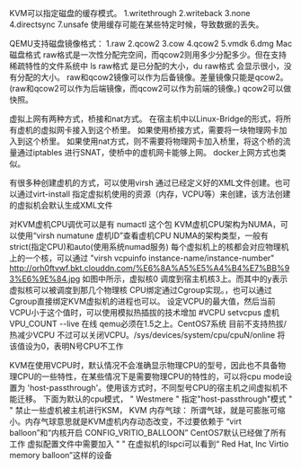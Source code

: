 KVM可以指定磁盘的缓存模式。
	1.writethrough
	2.writeback
	3.none
	4.directsync
	7.unsafe
使用缓存可能在某些特定时候，导致数据的丢失。

QEMU支持磁盘镜像格式：
	1.raw
	2.qcow2
	3.cow
	4.qcow2
	5.vmdk
	6.dmg Mac磁盘格式
raw格式是一次性分配完空间，而qcow2则用多少分配多少。但在支持稀疏特性的文件系统中 ls raw格式 是已分配的大小，du raw格式 会显示很小，没有分配的大小。
raw和qcow2镜像可以作为后备镜像。差量镜像只能是qcow2。(raw和qcow2可以作为后端镜像，而qcow2可以作为前端的镜像。)
qcow2可以做快照。


虚拟上网有两种方式，桥接和nat方式。
在宿主机中以Linux-Bridge的形式，将所有虚机的虚拟网卡接入到这个桥里。
如果使用桥接方式，需要将一块物理网卡加入到这个桥里。
如果使用nat方式，则不需要将物理网卡加入桥里，将这个桥的流量通过iptables 进行SNAT，使桥中的虚机网卡能够上网。
docker上网方式也类似。

有很多种创建虚机的方式，可以使用virsh 通过已经定义好的XML文件创建。也可以通过virt-install 指定虚拟机使用的资源（内存，VCPU等）来创建，该方法创建的虚拟机会默认生成XML文件

对KVM虚机CPU调优可以是有 numactl 这个包
KVM虚机CPU架构为NUMA，可以使用“virsh numatune 虚机ID”查看虚机CPU NUMA的架构类型，一般有strict(指定CPU)和auto(使用系统numad服务)
每个虚拟机上的核都会对应物理机上的一个核，可以通过 "virsh vcpuinfo instance-name/instance-number"
http://orh0ftvwf.bkt.clouddn.com/%E6%8A%A5%E5%A4%B4%E7%BB%93%E6%9E%84.jpg
如图中所示，虚拟核0 调度到宿主机核3上。而其中的y表示虚拟核可以被调度到那几个物理核
CPU绑定通过Cgroup实现。，也可以通过Cgroup直接绑定KVM虚拟机的进程也可以。
设定VCPU的最大值，然后当前VCPU小于这个值时，可以使用模拟热插拔的技术增加 #VCPU setvcpus 虚机 VPU_COUNT --live 在线  qemu必须在1.5之上。CentOS7系统
目前不支持热拔/热减少VCPU 不过可以关闭VCPU。/sys/devices/system/cpu/cpuN/online  将该值设为0，表明N号CPU不工作

KVM在使用VCPU时，默认情况不会准确显示物理CPU的型号，因此也不具备物理CPU的一些特性，在某些情况下是需要物理CPU的特性的，可以将cpu mode设置为 'host-passthrough'。使用该方式时，不同型号CPU的宿主机之间虚拟机不能迁移。
下面为默认的cpu模式，
" 
<cpu mode='custom' match='exact'>
    <model fallback='allow'>Westmere</model>
</cpu>
"
指定"host-passthrough"模式
"
<cpu mode='host-passthrough'/>
"
禁止一些虚机被主机进行KSM，
<memoryBacking>
	<nosharepages/>
</memoryBacking>
KVM 内存气球：
	所谓气球，就是可膨胀可缩小。内存气球意思就是KVM虚机内存动态改变，不过要依赖于 “virt balloon”和“内核开启 CONFIG_VRITIO_BALLOON” CentOS7默认已经做了所有工作
	虚拟配置文件中需要加入
	"
	<memballoon model='virtio'>
		<alias name='balloon0'/>
	</memballoon>
	"
	在虚拟机的lspci可以看到“ Red Hat, Inc Virtio memory balloon”这样的设备